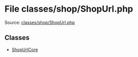 File classes/shop/ShopUrl.php
=========

Source: [classes/shop/ShopUrl.php](https://github.com/PrestaShop/PrestaShop/blob/1.6.0.9/classes/shop/ShopUrl.php)


Classes
-------

* [ShopUrlCore](class.ShopUrlCore.md)

